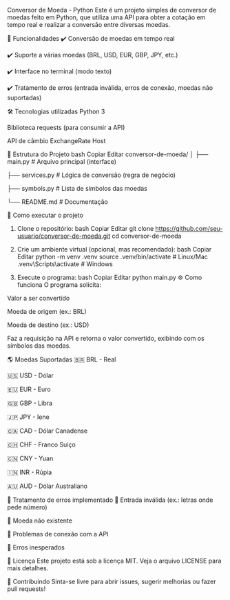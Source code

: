Conversor de Moeda - Python
Este é um projeto simples de conversor de moedas feito em Python, que utiliza uma API para obter a cotação em tempo real e realizar a conversão entre diversas moedas.

🚀 Funcionalidades
✔️ Conversão de moedas em tempo real

✔️ Suporte a várias moedas (BRL, USD, EUR, GBP, JPY, etc.)

✔️ Interface no terminal (modo texto)

✔️ Tratamento de erros (entrada inválida, erros de conexão, moedas não suportadas)

🛠️ Tecnologias utilizadas
Python 3

Biblioteca requests (para consumir a API)

API de câmbio ExchangeRate Host

📂 Estrutura do Projeto
bash
Copiar
Editar
conversor-de-moeda/
│
├── main.py               # Arquivo principal (interface)

├── services.py           # Lógica de conversão (regra de negócio)

├── symbols.py            # Lista de símbolos das moedas

└── README.md             # Documentação

🔧 Como executar o projeto
1. Clone o repositório:
bash
Copiar
Editar
git clone https://github.com/seu-usuario/conversor-de-moeda.git
cd conversor-de-moeda
2. Crie um ambiente virtual (opcional, mas recomendado):
bash
Copiar
Editar
python -m venv .venv
source .venv/bin/activate    # Linux/Mac
.venv\Scripts\activate       # Windows

3. Execute o programa:
bash
Copiar
Editar
python main.py
⚙️ Como funciona O programa solicita:

Valor a ser convertido

Moeda de origem (ex.: BRL)

Moeda de destino (ex.: USD)

Faz a requisição na API e retorna o valor convertido, exibindo com os símbolos das moedas.

🌎 Moedas Suportadas
🇧🇷 BRL - Real

🇺🇸 USD - Dólar

🇪🇺 EUR - Euro

🇬🇧 GBP - Libra

🇯🇵 JPY - Iene

🇨🇦 CAD - Dólar Canadense

🇨🇭 CHF - Franco Suíço

🇨🇳 CNY - Yuan

🇮🇳 INR - Rúpia

🇦🇺 AUD - Dólar Australiano

🐞 Tratamento de erros implementado
🔸 Entrada inválida (ex.: letras onde pede número)

🔸 Moeda não existente

🔸 Problemas de conexão com a API

🔸 Erros inesperados

📜 Licença
Este projeto está sob a licença MIT. Veja o arquivo LICENSE para mais detalhes.

🤝 Contribuindo
Sinta-se livre para abrir issues, sugerir melhorias ou fazer pull requests! 









